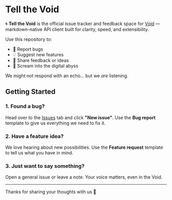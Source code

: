# Tell the Void

🌀 **Tell the Void** is the official issue tracker and feedback space for [Void](https://void.md) — markdown-native API client built for clarity, speed, and extensibility.

Use this repository to:

- 🐛 Report bugs
- 💡 Suggest new features
- 💬 Share feedback or ideas
- 🤯 Scream into the digital abyss

We might not respond with an echo... but we *are* listening.

## Getting Started

### 1. Found a bug?

Head over to the [Issues](https://github.com/void-md/tell-the-void/issues) tab and click **"New issue"**. Use the **Bug report** template to give us everything we need to fix it.

### 2. Have a feature idea?

We love hearing about new possibilities. Use the **Feature request** template to tell us what you have in mind.

### 3. Just want to say something?

Open a general issue or leave a note. Your voice matters, even in the Void.

---

Thanks for sharing your thoughts with us 💜
